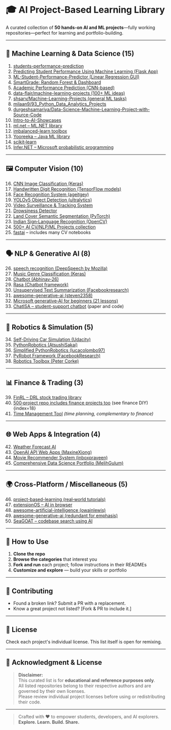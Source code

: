 # 🎓 AI Project-Based Learning Library

A curated collection of **50 hands-on AI and ML projects**—fully working repositories—perfect for learning and portfolio-building.

---

## 🧠 Machine Learning & Data Science (15)

1. [students-performance-prediction](https://github.com/mohammedAljadd/students-performance-prediction)  
2. [Predicting Student Performance Using Machine Learning (Flask App)](https://github.com/skprasad117/Predicting-Student-Performance-Using-Machine-Learning)  
3. [ML-Student-Performance-Predictor (Linear Regression GUI)](https://github.com/William-Laverty/ML-Student-Performance-Predictor)  
4. [SmartGrade: Random Forest & Dashboard](https://github.com/VipinChoudhary-dev/SmartGrade-randomforest-ML)  
5. [Academic Performance Prediction (CNN-based)](https://github.com/ZongJ1111/Academic-Performance-Prediction)  
6. [data-flair/machine-learning-projects (100+ ML ideas)](https://github.com/data-flair/machine-learning-projects) 
7. [shsarv/Machine-Learning-Projects (general ML tasks)](https://github.com/shsarv/Machine-Learning-Projects) 
8. [milaan9/93_Python_Data_Analytics_Projects](https://github.com/milaan9/93_Python_Data_Analytics_Projects) 
9. [durgeshsamariya/Data-Science-Machine-Learning-Project-with-Source-Code](https://github.com/durgeshsamariya/Data-Science-Machine-Learning-Project-with-Source-Code) 
10. [Intro-to-AI-Showcases](https://github.com/yinlinchen/Intro-to-AI-Showcases)
11. [ml.net – ML.NET library](https://github.com/dotnet/machinelearning)  
12. [imbalanced-learn toolbox](https://github.com/scikit-learn-contrib/imbalanced-learn) 
13. [Yooreeka – Java ML library](https://github.com/marmanis/yooreeka) 
14. [scikit‑learn](https://github.com/scikit-learn/scikit-learn)   
15. [Infer.NET – Microsoft probabilistic programming](https://github.com/dotnet/infer) 

---

## 🖼️ Computer Vision (10)

16. [CNN Image Classification (Keras)](https://github.com/keras-team/keras)  
17. [Handwritten Digit Recognition (TensorFlow models)](https://github.com/tensorflow/models)  
18. [Face Recognition System (ageitgey)](https://github.com/ageitgey/face_recognition)  
19. [YOLOv5 Object Detection (ultralytics)](https://github.com/ultralytics/yolov5)  
20. [Video Surveillance & Tracking System](https://github.com/ApoorvGit/Video-Surveillance-and-tracking-system)  
21. [Drowsiness Detector](https://github.com/Projects-Developer/Drowsiness-Detector-College-Project)  
22. [Land Cover Semantic Segmentation (PyTorch)](https://github.com/souvikmajumder26/Land-Cover-Semantic-Segmentation-PyTorch)  
23. [Indian Sign‑Language Recognition (OpenCV)](https://github.com/Arshad221b/Sign-Language-Recognition) 
24. [500+ AI CV/NLP/ML Projects collection](https://github.com/ashishpatel26/500-AI-Machine-learning-Deep-learning-Computer-vision-NLP-Projects-with-code) 
25. [fastai](https://github.com/fastai/fastai) – includes many CV notebooks

---

## 🗣️ NLP & Generative AI (8)

26. [speech recognition (DeepSpeech by Mozilla)](https://github.com/mozilla/DeepSpeech)  
27. [Music Genre Classification (Keras)](https://github.com/keunwoochoi/music-auto_tagging-keras)  
28. [Chatbot (Abhinav-26)](https://github.com/Abhinav-26/AI-Chatbot)  
29. [Rasa (Chatbot framework)](https://github.com/RasaHQ/rasa)  
30. [Unsupervised Text Summarization (Facebookresearch)](https://github.com/facebookresearch/UnsupervisedMT)  
31. [awesome-generative-ai (steven2358)](https://github.com/steven2358/awesome-generative-ai)  
32. [Microsoft generative‑AI for beginners (21 lessons)](https://github.com/microsoft/generative-ai-for-beginners) 
33. [ChatISA – student-support chatbot](https://github.com/YOUR_ORG/ChatISA) (paper and code) 

---

## 🚗 Robotics & Simulation (5)

34. [Self-Driving Car Simulation (Udacity)](https://github.com/udacity/self-driving-car-sim)  
35. [PythonRobotics (AtsushiSakai)](https://github.com/AtsushiSakai/PythonRobotics)  
36. [Simplified PythonRobotics (lucacolombo97)](https://github.com/lucacolombo97/PythonRobotics)  
37. [PyRobot Framework (FacebookResearch)](https://github.com/facebookresearch/pyrobot)  
38. [Robotics Toolbox (Peter Corke)](https://github.com/petercorke/robotics-toolbox-python)  

---

## 📊 Finance & Trading (3)

39. [FinRL – DRL stock trading library](https://github.com/AI4Finance-LLC/FinRL-Library) 
40. [500‑project repo includes finance projects too](https://github.com/ashishpatel26/500-AI-Machine-learning-Deep-learning-Computer-vision-NLP-Projects-with-code) (see finance DIY) {index=18}  
41. [Time Management Tool](https://github.com/AnubhavChaturvedi-GitHub/Time-Management-Tool) *(time planning, complementary to finance)*  

---

## 🌐 Web Apps & Integration (4)

42. [Weather Forecast AI](https://github.com/Suundumused/Weather-Forecast-AI-Example)  
43. [OpenAI API Web Apps (MaxineXiong)](https://github.com/MaxineXiong/OpenAI-API-Web-Apps)  
44. [Movie Recommender System (inboxpraveen)](https://github.com/inboxpraveen/movie-recommendation-system)  
45. [Comprehensive Data Science Portfolio (MelihGulum)](https://github.com/MelihGulum/Comprehensive-Data-Science-AI-Project-Portfolio)  

---

## 🌍 Cross-Platform / Miscellaneous (5)

46. [project-based-learning (real‑world tutorials)](https://github.com/practical-tutorials/project-based-learning) 
47. [extensionOS – AI in browser](https://github.com/albertocubeddu/extensionOS) 
48. [awesome-artificial-intelligence (owainlewis)](https://github.com/owainlewis/awesome-artificial-intelligence) 
49. [awesome-generative-ai (redundant for emphasis)](https://github.com/steven2358/awesome-generative-ai) 
50. [SeaGOAT – codebase search using AI](https://github.com/kantord/SeaGOAT)  

---

## 📘 How to Use

1. **Clone the repo**  
2. **Browse the categories** that interest you  
3. **Fork and run** each project; follow instructions in their READMEs  
4. **Customize and explore** — build your skills or portfolio  

---

## 👥 Contributing

- Found a broken link? Submit a PR with a replacement.  
- Know a great project not listed? [Fork & PR to include it.]

---

## 📜 License

Check each project's individual license. This list itself is open for remixing.

---

## 📝 Acknowledgment & License

> **Disclaimer:**  
> This curated list is for **educational and reference purposes only**.  
> All listed repositories belong to their respective authors and are governed by their own licenses.  
> Please review individual project licenses before using or redistributing their code.

---

> Crafted with ❤️ to empower students, developers, and AI explorers.  
> **Explore. Learn. Build. Share.**

